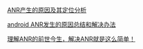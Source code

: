 [ANR产生的原因及其定位分析](https://blog.csdn.net/a820703048/article/details/74907259)

[android ANR发生的原因总结和解决办法](https://www.jianshu.com/p/7fd95bc2a55c)

[理解ANR的前世今生，解决ANR就是这么简单！](http://www.mamicode.com/info-detail-120780.html)